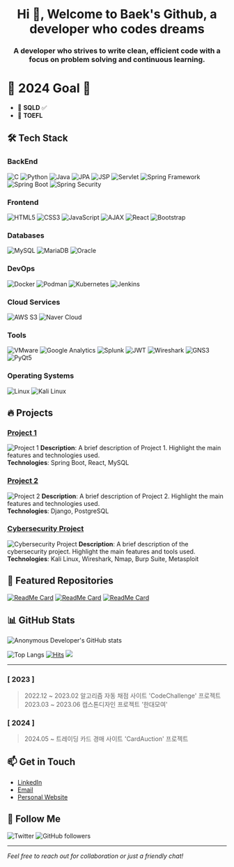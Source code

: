 <h1 align="center"> Hi 👋, Welcome to Baek's Github, a developer who codes dreams</h1>
<h3 align="center">A developer who strives to write clean, efficient code with a focus on problem solving and continuous learning.</h3>

# 👋 2024 Goal 👋
- 🤗 **SQLD** ✅
- 🌱 **TOEFL**

## 🛠️ Tech Stack
### BackEnd
![C](https://img.shields.io/badge/C-A8B400?style=flat-square&logo=c&logoColor=white)
![Python](https://img.shields.io/badge/-Python-3776AB?style=flat-square&logo=python&logoColor=white)
![Java](https://img.shields.io/badge/Java-ED8B00?style=flat-square&logo=java&logoColor=white)
![JPA](https://img.shields.io/badge/JPA-3C3C3D?style=flat-square&logo=java&logoColor=white)
![JSP](https://img.shields.io/badge/JSP-6DB33F?style=flat-square&logo=java&logoColor=white)
![Servlet](https://img.shields.io/badge/Servlet-00599C?style=flat-square&logo=apache&logoColor=white)
![Spring Framework](https://img.shields.io/badge/Spring%20Framework-6DB33F?style=flat-square&logo=spring&logoColor=white)
![Spring Boot](https://img.shields.io/badge/Spring%20Boot-6DB33F?style=flat-square&logo=springboot&logoColor=white)
![Spring Security](https://img.shields.io/badge/Spring%20Security-6DB33F?style=flat-square&logo=springsecurity&logoColor=white)

### Frontend
![HTML5](https://img.shields.io/badge/HTML5-E34F26?style=flat-square&logo=html5&logoColor=white)
![CSS3](https://img.shields.io/badge/CSS3-1572B6?style=flat-square&logo=css3&logoColor=white)
![JavaScript](https://img.shields.io/badge/JavaScript-F7DF1E?style=flat-square&logo=javascript&logoColor=black)
![AJAX](https://img.shields.io/badge/AJAX-0092B5?style=flat-square&logo=javascript&logoColor=white)
![React](https://img.shields.io/badge/React-61DAFB?style=flat-square&logo=react&logoColor=black)
![Bootstrap](https://img.shields.io/badge/Bootstrap-563D7C?style=flat-square&logo=bootstrap&logoColor=white)

### Databases
![MySQL](https://img.shields.io/badge/MySQL-4479A1?style=flat-square&logo=mysql&logoColor=white)
![MariaDB](https://img.shields.io/badge/MariaDB-003545?style=flat-square&logo=mariadb&logoColor=white)
![Oracle](https://img.shields.io/badge/Oracle-F80000?style=flat-square&logo=oracle&logoColor=white)

### DevOps
![Docker](https://img.shields.io/badge/Docker-2496ED?style=flat-square&logo=docker&logoColor=white)
![Podman](https://img.shields.io/badge/Podman-8A2BE2?style=flat-square&logo=podman&logoColor=white)
![Kubernetes](https://img.shields.io/badge/Kubernetes-326CE5?style=flat-square&logo=kubernetes&logoColor=white)
![Jenkins](https://img.shields.io/badge/Jenkins-D24939?style=flat-square&logo=jenkins&logoColor=white)

### Cloud Services
![AWS S3](https://img.shields.io/badge/AWS%20S3-569A31?style=flat-square&logo=amazonaws&logoColor=white)
![Naver Cloud](https://img.shields.io/badge/Naver%20Cloud-1DCE66?style=flat-square&logo=naver&logoColor=white)

### Tools
![VMware](https://img.shields.io/badge/VMware-VMware-4BC2D4?style=flat-square&logo=vmware&logoColor=black)
![Google Analytics](https://img.shields.io/badge/Google%20Analytics-E37400?style=flat-square&logo=googleanalytics&logoColor=white)
![Splunk](https://img.shields.io/badge/Splunk-0093C4?style=flat-square&logo=splunk&logoColor=white)
![JWT](https://img.shields.io/badge/JWT-000000?style=flat-square&logo=jsonwebtokens&logoColor=white)
![Wireshark](https://img.shields.io/badge/-Wireshark-1679A7?style=flat-square&logo=wireshark&logoColor=white)
![GNS3](https://img.shields.io/badge/GNS3-9B4C3A?style=flat-square&logo=gns3&logoColor=white)
![PyQt5](https://img.shields.io/badge/PyQt5-00B4EF?style=flat-square&logo=python&logoColor=white)

### Operating Systems
![Linux](https://img.shields.io/badge/Linux-FCC624?style=flat-square&logo=linux&logoColor=black)
![Kali Linux](https://img.shields.io/badge/-Kali%20Linux-557C94?style=flat-square&logo=kalilinux&logoColor=white)


## 🔥 Projects
### [Project 1](https://github.com/yourusername/project1)
![Project 1](https://your-image-url.com/project1.png)
**Description**: A brief description of Project 1. Highlight the main features and technologies used.  
**Technologies**: Spring Boot, React, MySQL

### [Project 2](https://github.com/yourusername/project2)
![Project 2](https://your-image-url.com/project2.png)
**Description**: A brief description of Project 2. Highlight the main features and technologies used.  
**Technologies**: Django, PostgreSQL

### [Cybersecurity Project](https://github.com/yourusername/cybersecurity-project)
![Cybersecurity Project](https://your-image-url.com/cybersecurity-project.png)
**Description**: A brief description of the cybersecurity project. Highlight the main features and tools used.  
**Technologies**: Kali Linux, Wireshark, Nmap, Burp Suite, Metasploit

## 🌟 Featured Repositories

[![ReadMe Card](https://github-readme-stats.vercel.app/api/pin/?username=yourusername&repo=project1&theme=radical)](https://github.com/yourusername/project1)
[![ReadMe Card](https://github-readme-stats.vercel.app/api/pin/?username=yourusername&repo=project2&theme=radical)](https://github.com/yourusername/project2)
[![ReadMe Card](https://github-readme-stats.vercel.app/api/pin/?username=yourusername&repo=cybersecurity-project&theme=radical)](https://github.com/yourusername/cybersecurity-project)

## 📊 GitHub Stats

![Anonymous Developer's GitHub stats](https://github-readme-stats.vercel.app/api?username=yourusername&show_icons=true&theme=radical)

![Top Langs](https://github-readme-stats.vercel.app/api/top-langs/?username=yourusername&layout=compact&theme=radical)
[![Hits](https://hits.seeyoufarm.com/api/count/incr/badge.svg?url=https%3A%2F%2Fgithub.com%2Fsangho&count_bg=%2345DF22&title_bg=%23555555&icon=github.svg&icon_color=%23FFE4C4&title=hits&edge_flat=false)](https://hits.seeyoufarm.com)
<a href="https://www.instagram.com/sangho/" target="_blank"><img src="https://img.shields.io/badge/Instagram-E4405F?style=flat-square&logo=Instagram&logoColor=white"/></a>

--- 

### [ 2023 ]
>2022.12 ~ 2023.02 알고리즘 자동 채점 사이트 'CodeChallenge' 프로젝트   
>2023.03 ~ 2023.06 캡스톤디자인 프로젝트 '한대모여'

### [ 2024 ]
>2024.05 ~ 트레이딩 카드 경매 사이트 'CardAuction' 프로젝트
## 📫 Get in Touch

- [LinkedIn](https://www.linkedin.com/in/yourusername/)
- [Email](mailto:your.email@example.com)
- [Personal Website](https://yourwebsite.com)

## 🚀 Follow Me

![Twitter](https://img.shields.io/twitter/follow/yourusername?style=social)
![GitHub followers](https://img.shields.io/github/followers/yourusername?style=social)

---

*Feel free to reach out for collaboration or just a friendly chat!*
